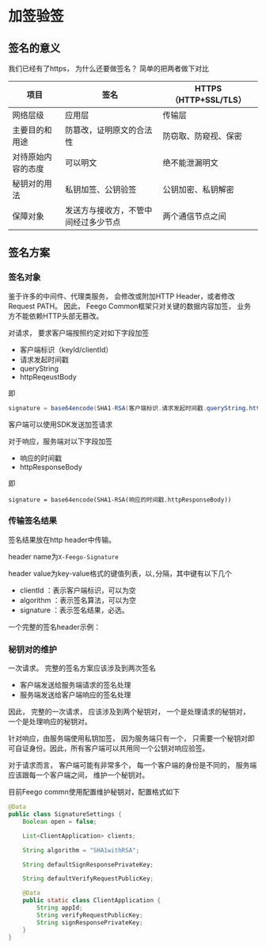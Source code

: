 # 加签验签

## 签名的意义

我们已经有了https， 为什么还要做签名？ 简单的把两者做下对比

| 项目               | 签名                                 | HTTPS（HTTP+SSL/TLS） |
| ------------------ | ------------------------------------ | --------------------- |
| 网络层级           | 应用层                               | 传输层                |
| 主要目的和用途     | 防篡改，证明原文的合法性             | 防窃取、防窥视、保密  |
| 对待原始内容的态度 | 可以明文                             | 绝不能泄漏明文        |
| 秘钥对的用法       | 私钥加签、公钥验签                   | 公钥加密、私钥解密    |
| 保障对象           | 发送方与接收方，不管中间经过多少节点 | 两个通信节点之间      |

## 签名方案

### 签名对象

鉴于许多的中间件、代理类服务， 会修改或附加HTTP Header，或者修改Request PATH。 因此， Feego Common框架只对关键的数据内容加签， 业务方不能依赖HTTP头部无篡改。

对请求， 要求客户端按照约定对如下字段加签

- 客户端标识（keyId/clientId）
- 请求发起时间戳
- queryString
- httpReqeustBody

即

```java
signature = base64encode(SHA1-RSA(客户端标识.请求发起时间戳.queryString.httpReqeustBody))
```

客户端可以使用SDK发送加签请求

对于响应，服务端对以下字段加签

- 响应的时间戳
- httpResponseBody

即

```
signature = base64encode(SHA1-RSA(响应的时间戳.httpResponseBody))
```

### 传输签名结果

签名结果放在http header中传输。

header name为`X-Feego-Signature`

header value为key-value格式的键值列表，以`,`分隔，其中键有以下几个

- clientId ：表示客户端标识，可以为空
- algorithm ：表示签名算法，可以为空
- signature ：表示签名结果，必选。

一个完整的签名header示例：

### 秘钥对的维护

一次请求。 完整的签名方案应该涉及到两次签名

- 客户端发送给服务端请求的签名处理
- 服务端发送给客户端响应的签名处理

因此， 完整的一次请求， 应该涉及到两个秘钥对， 一个是处理请求的秘钥对， 一个是处理响应的秘钥对。

针对响应，由服务端使用私钥加签， 因为服务端只有一个， 只需要一个秘钥对即可自证身份。因此，所有客户端可以共用同一个公钥对响应验签。

对于请求而言， 客户端可能有非常多个， 每一个客户端的身份是不同的， 服务端应该跟每一个客户端之间， 维护一个秘钥对。

目前Feego commn使用配置维护秘钥对，配置格式如下

```java
@Data
public class SignatureSettings {
    Boolean open = false;

    List<ClientApplication> clients;

    String algorithm = "SHA1withRSA";

    String defaultSignResponsePrivateKey;

    String defaultVerifyRequestPublicKey;

    @Data
    public static class ClientApplication {
        String appId;
        String verifyRequestPublicKey;
        String signResponsePrivateKey;
    }
}
```

